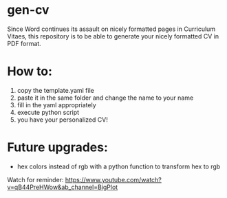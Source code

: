 # gen-cv
Since Word continues its assault on nicely formatted pages in Curriculum Vitaes, this repository is to be able to generate your nicely formatted CV in PDF format.

# How to:
1. copy the template.yaml file
2. paste it in the same folder and change the name to your name
3. fill in the yaml appropriately
4. execute python script
5. you have your personalized CV!

# Future upgrades:
- hex colors instead of rgb with a python function to transform hex to rgb

Watch for reminder: https://www.youtube.com/watch?v=qB44PreHWow&ab_channel=BigPlot